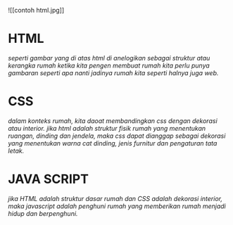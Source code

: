 ![[contoh html.jpg]]

# HTML
*seperti gambar yang di atas html di anelogikan sebagai struktur atau kerangka rumah
ketika kita pengen membuat rumah kita perlu punya gambaran seperti apa nanti jadinya rumah kita seperti halnya juga web.*

# CSS
*dalam konteks rumah, kita daoat membandingkan css dengan dekorasi atau interior. jika html adalah struktur fisik rumah yang menentukan ruangan, dinding dan jendela, maka css dapat dianggap sebagai dekorasi yang menentukan warna cat dinding, jenis  furnitur dan pengaturan tata letak.*

# JAVA SCRIPT
*jika HTML adalah struktur dasar rumah dan CSS adalah dekorasi interior, maka javascript adalah penghuni rumah yang memberikan rumah menjadi hidup dan berpenghuni.*